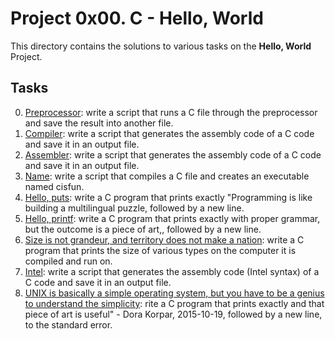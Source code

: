 # Project 0x00. C - Hello, World
This directory contains the solutions to various tasks on the **Hello, World** Project.
## Tasks
0. [Preprocessor](0-preprocessor): write a script that runs a C file through the preprocessor and save the result into another file. 
1. [Compiler](1-compiler): write a script that generates the assembly code of a C code and save it in an output file. 
2. [Assembler](2-assembler): write a script that generates the assembly code of a C code and save it in an output file.
3. [Name](3-name): write a script that compiles a C file and creates an executable named cisfun.
4. [Hello, puts](4-puts.c): write a C program that prints exactly "Programming is like building a multilingual puzzle, followed by a new line.
5. [Hello, printf](5-printf.c): write a C program that prints exactly with proper grammar, but the outcome is a piece of art,, followed by a new line.
6. [Size is not grandeur, and territory does not make a nation](6-size.c): write a C program that prints the size of various types on the computer it is compiled and run on.
7. [Intel](100-intel): write a script that generates the assembly code (Intel syntax) of a C code and save it in an output file.
8. [UNIX is basically a simple operating system, but you have to be a genius to understand the simplicity](101-quote.c): rite a C program that prints exactly and that piece of art is useful" - Dora Korpar, 2015-10-19, followed by a new line, to the standard error.
